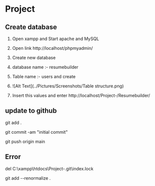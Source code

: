 # Project

## Create database


1. Open xampp  and Start apache and MySQL
2. Open link 
http://localhost/phpmyadmin/

3. Create new database 
4. database name :- resumebuilder
5. Table name :- users and create 
5. ![Alt Text](../Pictures/Screenshots/Table structure.png)
6. Insert this values and enter
http://localhost/Project-/Resumebuilder/
## update to github

git add .

git commit -am "initial commit"

git push origin main

## Error
del C:\xampp\htdocs\Project-\.git\index.lock

git add --renormalize .